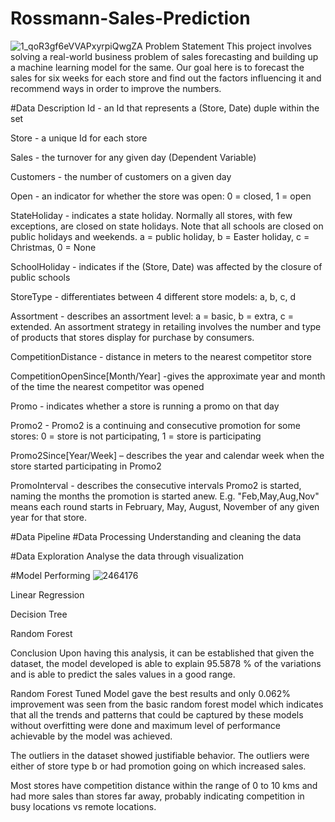 # Rossmann-Sales-Prediction
![1_qoR3gf6eVVAPxyrpiQwgZA](https://user-images.githubusercontent.com/105907502/185939107-4a3d7bd1-76e7-42c3-9f13-69cd92db7c9c.jpeg)
Problem Statement
This project involves solving a real-world business problem of sales forecasting and building up a machine learning model for the same. Our goal here is to forecast the sales for six weeks for each store and find out the factors influencing it and recommend ways in order to improve the numbers.

#Data Description
Id - an Id that represents a (Store, Date) duple within the set

Store - a unique Id for each store

Sales - the turnover for any given day (Dependent Variable)

Customers - the number of customers on a given day

Open - an indicator for whether the store was open: 0 = closed, 1 = open

StateHoliday - indicates a state holiday. Normally all stores, with few exceptions, are closed on state holidays. Note that all schools are closed on public holidays and weekends. a = public holiday, b = Easter holiday, c = Christmas, 0 = None

SchoolHoliday - indicates if the (Store, Date) was affected by the closure of public schools

StoreType - differentiates between 4 different store models: a, b, c, d

Assortment - describes an assortment level: a = basic, b = extra, c = extended. An assortment strategy in retailing involves the number and type of products that stores display for purchase by consumers.

CompetitionDistance - distance in meters to the nearest competitor store

CompetitionOpenSince[Month/Year] -gives the approximate year and month of the time the nearest competitor was opened

Promo - indicates whether a store is running a promo on that day

Promo2 - Promo2 is a continuing and consecutive promotion for some stores: 0 = store is not participating, 1 = store is participating

Promo2Since[Year/Week] – describes the year and calendar week when the store started participating in Promo2

PromoInterval - describes the consecutive intervals Promo2 is started, naming the months the promotion is started anew. E.g. "Feb,May,Aug,Nov" means each round starts in February, May, August, November of any given year for that store.

#Data Pipeline
#Data Processing
Understanding and cleaning the data

#Data Exploration
Analyse the data through visualization

#Model Performing
![2464176](https://user-images.githubusercontent.com/105907502/185940419-ae528644-0191-47ed-87fd-02304cf0fd4d.png)

Linear Regression

Decision Tree

Random Forest

Conclusion
Upon having this analysis, it can be established that given the dataset, the model developed is able to explain 95.5878 % of the variations and is able to predict the sales values in a good range.

Random Forest Tuned Model gave the best results and only 0.062% improvement was seen from the basic random forest model which indicates that all the trends and patterns that could be captured by these models without overfitting were done and maximum level of performance achievable by the model was achieved.

The outliers in the dataset showed justifiable behavior. The outliers were either of store type b or had promotion going on which increased sales.

Most stores have competition distance within the range of 0 to 10 kms and had more sales than stores far away, probably indicating competition in busy locations vs remote locations.

